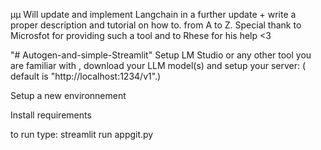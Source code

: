 µµ Will update and implement Langchain in a further update + write a proper description and tutorial on how to. from A to Z. 
Special thank to Microsfot for providing such a tool and to Rhese for his help <3

"# Autogen-and-simple-Streamlit" 
Setup LM Studio or any other tool you are familiar with , download your LLM model(s) and setup your server: ( default is "http://localhost:1234/v1".) 

Setup a new environnement

Install requirements


to run type: streamlit run appgit.py


